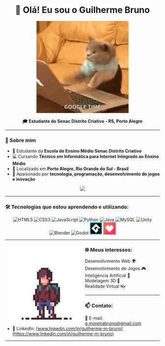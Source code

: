 
<h1 align="center">👋 Olá! Eu sou o Guilherme Bruno</h1>



<p align="center">
  <img src="https://raw.githubusercontent.com/guiki8/guiki8/main/cat.gif" height="300px" />
</p>

<p align="center">
  <b>🎓 Estudante do Senac Distrito Criativo - RS, Porto Alegre</b><br>
</p>



---

### 🚀 Sobre mim
- 🎯 Estudante da **Escola de Ensino Médio Senac Distrito Criativo**
- 💻 Cursando **Técnico em Informática para Internet Integrado ao Ensino Médio**
- 📍 Localizado em **Porto Alegre, Rio Grande do Sul - Brasil**
- 🚀 Apaixonado por **tecnologia, programação, desenvolvimento de jogos e inovação**

<p align="center">
  <img src="https://upload.wikimedia.org/wikipedia/commons/thumb/8/86/Senac_logo.svg/1200px-Senac_logo.svg.png" height="80px">
</p>

---

### 🛠️ Tecnologias que estou aprendendo e utilizando:

<p align="center">
  <img src="https://cdn.jsdelivr.net/gh/devicons/devicon/icons/html5/html5-original.svg" height="40px" alt="HTML5"/>
  <img src="https://cdn.jsdelivr.net/gh/devicons/devicon/icons/css3/css3-original.svg" height="40px" alt="CSS3"/>
  <img src="https://cdn.jsdelivr.net/gh/devicons/devicon/icons/javascript/javascript-original.svg" height="40px" alt="JavaScript"/>
  <img src="https://cdn.jsdelivr.net/gh/devicons/devicon/icons/python/python-original.svg" height="40px" alt="Python"/>
  <img src="https://cdn.jsdelivr.net/gh/devicons/devicon/icons/java/java-original.svg" height="40px" alt="Java"/>
  <img src="https://cdn.jsdelivr.net/gh/devicons/devicon/icons/mysql/mysql-original.svg" height="40px" alt="MySQL"/>
  <img src="https://cdn.jsdelivr.net/gh/devicons/devicon/icons/unity/unity-original.svg" height="40px" alt="Unity"/>
  <img src="https://cdn.jsdelivr.net/gh/devicons/devicon/icons/blender/blender-original.svg" height="40px" alt="Blender"/>
  <img src="https://cdn.jsdelivr.net/gh/devicons/devicon/icons/godot/godot-original.svg" height="40px" alt="Godot"/>
  <img src="https://raw.githubusercontent.com/guiki8/guiki8/main/gamemaker-studio-2-logo.png" height="40px" alt="Gamemaker"/>
  <img src="https://raw.githubusercontent.com/guiki8/guiki8/main/unnamed%20(1).png" height="40px" alt="Pixilart"/>
</p>


---

  <h3>🌐 Meus interesses: <img
        align="left"
        height="250px"
        src="https://raw.githubusercontent.com/guiki8/guiki8/main/pixil-gif-drawing.gif"
        alt="Pixil Drawing GIF" style="margin-left: 10px; transform: scaleX(-1);"/></h3>

- Desenvolvimento Web 🌍
- Desenvolvimento de Jogos 🎮
- Inteligência Artificial 🤖
- Modelagem 3D 🎨
- Realidade Virtual 👓
  <br>

---

### 📫 Contato:
- 📧 E-mail: [g.moreirabruno@gmail.com](mailto:g.moreirabruno@gmail.com)
- 🔗 LinkedIn: [www.linkedin.com/in/guilherme-m-bruno](https://www.linkedin.com/in/guilherme-m-bruno)

---
